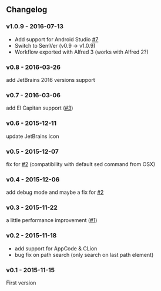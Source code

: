 ## Changelog

### v1.0.9 - 2016-07-13
* Add support for Android Studio [#7](https://github.com/bchatard/jetbrains-alfred-workflow/issues/7)
* Switch to SemVer (v0.9 -> v1.0.9)
* Workflow exported with Alfred 3 (works with Alfred 2?)

### v0.8 - 2016-03-26
add JetBrains 2016 versions support

### v0.7 - 2016-03-06
add El Capitan support ([#3](https://github.com/bchatard/jetbrains-alfred-workflow/issues/3))

### v0.6 - 2015-12-11
update JetBrains icon

### v0.5 - 2015-12-07
fix for [#2](https://github.com/bchatard/jetbrains-alfred-workflow/issues/2) (compatibility with default sed command from OSX)

### v0.4 - 2015-12-06
add debug mode and maybe a fix for [#2](https://github.com/bchatard/jetbrains-alfred-workflow/issues/2)

### v0.3 - 2015-11-22
a little performance improvement ([#1](https://github.com/bchatard/jetbrains-alfred-workflow/issues/1))

### v0.2 - 2015-11-18
- add support for AppCode & CLion
- bug fix on path search (only search on last path element)

### v0.1 - 2015-11-15
First version
